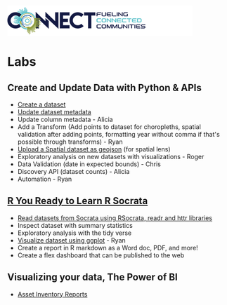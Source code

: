 ![Tyler Connect](https://github.com/aliciatb/connect/blob/master/images/connect_logo.png)

# Labs

## Create and Update Data with Python & APIs

- [Create a dataset](notebooks/create_dataset.ipynb)
- [Update dataset metadata](notebooks/update_dataset_metadata.ipynb)
- Update column metadata - Alicia
- Add a Transform (Add points to dataset for choropleths, spatial validation after adding points, formatting year without comma if that's possible through transforms) - Ryan
- [Upload a Spatial dataset as geojson](notebooks/create_dataset_geojson.ipynb) (for spatial lens)
- Exploratory analysis on new datasets with visualizations - Roger
- Data Validation (date in expected bounds) - Chris
- Discovery API (dataset counts) - Alicia
- Automation - Ryan

## [R You Ready to Learn R Socrata](https://aliciatb.github.io/connect/)

- [Read datasets from Socrata using RSocrata, readr and httr libraries](https://aliciatb.github.io/connect/read_data.html)
- Inspect dataset with summary statistics
- Exploratory analysis with the tidy verse
- [Visualize dataset using ggplot](https://aliciatb.github.io/connect/visualize_data.html) - Ryan
- Create a report in R markdown as a Word doc, PDF, and more!
- Create a flex dashboard that can be published to the web

## Visualizing your data, The Power of BI
- [Asset Inventory Reports](https://app.powerbi.com/groups/me/reports/3e798ebf-93f0-4ca6-a2be-dc178b39fc48?ctid=7cc5f0f9-ee5b-4106-a62d-1b9f7be46118)